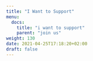 ```yaml
---
title: "I Want to Support"
menu:
  docs:
    title: "i want to support"
    parent: "join us"
weight: 130
date: 2021-04-25T17:18:20+02:00
draft: false
---
```


